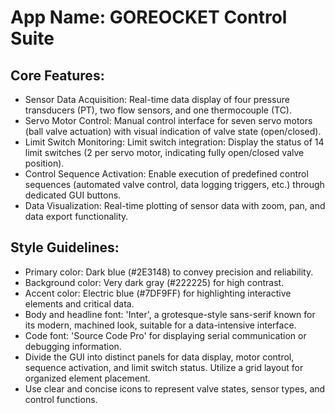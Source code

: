 # **App Name**: GOREOCKET Control Suite

## Core Features:

- Sensor Data Acquisition: Real-time data display of four pressure transducers (PT), two flow sensors, and one thermocouple (TC).
- Servo Motor Control: Manual control interface for seven servo motors (ball valve actuation) with visual indication of valve state (open/closed).
- Limit Switch Monitoring: Limit switch integration: Display the status of 14 limit switches (2 per servo motor, indicating fully open/closed valve position).
- Control Sequence Activation: Enable execution of predefined control sequences (automated valve control, data logging triggers, etc.) through dedicated GUI buttons.
- Data Visualization: Real-time plotting of sensor data with zoom, pan, and data export functionality.

## Style Guidelines:

- Primary color: Dark blue (#2E3148) to convey precision and reliability.
- Background color: Very dark gray (#222225) for high contrast.
- Accent color: Electric blue (#7DF9FF) for highlighting interactive elements and critical data.
- Body and headline font: 'Inter', a grotesque-style sans-serif known for its modern, machined look, suitable for a data-intensive interface.
- Code font: 'Source Code Pro' for displaying serial communication or debugging information.
- Divide the GUI into distinct panels for data display, motor control, sequence activation, and limit switch status. Utilize a grid layout for organized element placement.
- Use clear and concise icons to represent valve states, sensor types, and control functions.